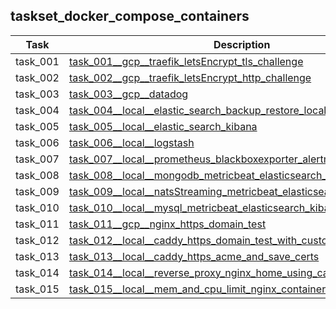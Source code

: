 ## taskset_docker_compose_containers

| Task     | Description                                                                                                                                                                      |
|----------|----------------------------------------------------------------------------------------------------------------------------------------------------------------------------------|
| task_001 | [task_001__gcp__traefik_letsEncrypt_tls_challenge](taskset_docker_compose_containers/task_001__gcp__traefik_letsEncrypt_tls_challenge)                                           |
| task_002 | [task_002__gcp__traefik_letsEncrypt_http_challenge](taskset_docker_compose_containers/task_002__gcp__traefik_letsEncrypt_http_challenge)                                         |
| task_003 | [task_003__gcp__datadog](taskset_docker_compose_containers/task_003__gcp__datadog)                                                                                               |
| task_004 | [task_004__local__elastic_search_backup_restore_local_with_sample_data](taskset_docker_compose_containers/task_004__local__elastic_search_backup_restore_local_with_sample_data) |
| task_005 | [task_005__local__elastic_search_kibana](taskset_docker_compose_containers/task_005__local__elastic_search_kibana)                                                               |
| task_006 | [task_006__local__logstash](taskset_docker_compose_containers/task_006__local__logstash)                                                                                         |
| task_007 | [task_007__local__prometheus_blackboxexporter_alertmanager](taskset_docker_compose_containers/task_007__local__prometheus_blackboxexporter_alertmanager)                         |
| task_008 | [task_008__local__mongodb_metricbeat_elasticsearch_kibana](taskset_docker_compose_containers/task_008__local__mongodb_metricbeat_elasticsearch_kibana)                           |
| task_009 | [task_009__local__natsStreaming_metricbeat_elasticsearch_kibana](taskset_docker_compose_containers/task_009__local__natsStreaming_metricbeat_elasticsearch_kibana)               |
| task_010 | [task_010__local__mysql_metricbeat_elasticsearch_kibana](taskset_docker_compose_containers/task_010__local__mysql_metricbeat_elasticsearch_kibana)                               |
| task_011 | [task_011__gcp__nginx_https_domain_test](taskset_docker_compose_containers/task_011__gcp__nginx_https_domain_test)                                                               |
| task_012 | [task_012__local__caddy_https_domain_test_with_custom_certs](taskset_docker_compose_containers/task_012__local__caddy_https_domain_test_with_custom_certs)                       |
| task_013 | [task_013__local__caddy_https_acme_and_save_certs](taskset_docker_compose_containers/task_013__local__caddy_https_acme_and_save_certs)                                           |
| task_014 | [task_014__local__reverse_proxy_nginx_home_using_caddy](taskset_docker_compose_containers/task_014__local__reverse_proxy_nginx_home_using_caddy)                                 |
| task_015 | [task_015__local__mem_and_cpu_limit_nginx_container](taskset_docker_compose_containers/task_015__local__mem_and_cpu_limit_nginx_container)                                       |

